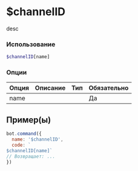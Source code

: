 # $channelID
desc
### Использование
```php
$channelID[name]
```

### Опции

| Опция | Описание | Тип | Обязательно |
|--------|-------------|------|----------|
| name |  |  | Да |  
## Пример(ы)

```javascript
bot.command({
  name: '$channelID',
  code: `
$channelID[name]`
// Возвращает: ...
})
```